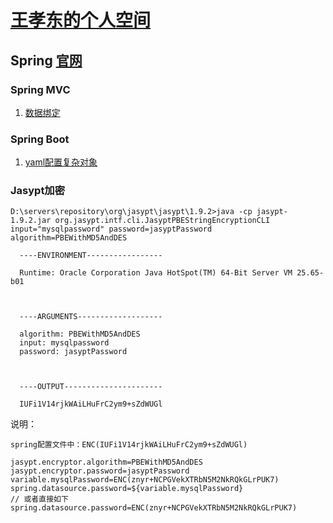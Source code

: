 # [王孝东的个人空间](https://scm-git.github.io/)
## Spring [官网](http://spring.io)

### Spring MVC
1. [数据绑定](./springmvc.md)

### Spring Boot
1. [yaml配置复杂对象](./springboot.md)

### Jasypt加密
  ```
  D:\servers\repository\org\jasypt\jasypt\1.9.2>java -cp jasypt-1.9.2.jar org.jasypt.intf.cli.JasyptPBEStringEncryptionCLI input="mysqlpassword" password=jasyptPassword algorithm=PBEWithMD5AndDES
  
  	----ENVIRONMENT-----------------
  
  	Runtime: Oracle Corporation Java HotSpot(TM) 64-Bit Server VM 25.65-b01
  
  
  
  	----ARGUMENTS-------------------
  
  	algorithm: PBEWithMD5AndDES
  	input: mysqlpassword
  	password: jasyptPassword
  
  
  
  	----OUTPUT----------------------
  	
  	IUFi1V14rjkWAiLHuFrC2ym9+sZdWUGl
  ```
  
  说明：
  
  ```
  spring配置文件中：ENC(IUFi1V14rjkWAiLHuFrC2ym9+sZdWUGl)
  
  jasypt.encryptor.algorithm=PBEWithMD5AndDES
  jasypt.encryptor.password=jasyptPassword
  variable.mysqlPassword=ENC(znyr+NCPGVekXTRbN5M2NkRQkGLrPUK7)
  spring.datasource.password=${variable.mysqlPassword}
  // 或者直接如下
  spring.datasource.password=ENC(znyr+NCPGVekXTRbN5M2NkRQkGLrPUK7)
  ```
  